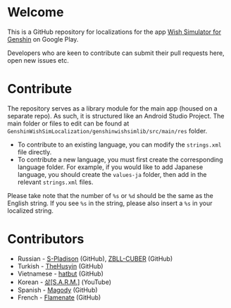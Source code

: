 Welcome
======

This is a GitHub repository for localizations for the app [Wish Simulator for Genshin](https://play.google.com/store/apps/details?id=com.saihou.genshinwishsim) on Google Play.


Developers who are keen to contribute can submit their pull requests here, open new issues etc.

Contribute
======

The repository serves as a library module for the main app (housed on a separate repo). As such, it is structured like an Android Studio Project. The main folder or files to edit can be found at `GenshinWishSimLocalization/genshinwishsimlib/src/main/res` folder.

- To contribute to an existing language, you can modify the `strings.xml` file directly.
- To contribute a new language, you must first create the corresponding language folder. For example, if you would like to add Japanese language, you should create the `values-ja` folder, then add in the relevant `strings.xml` files.

Please take note that the number of `%s` or `%d` should be the same as the English string. If you see `%s` in the string, please also insert a `%s` in your localized string.


Contributors
======
- Russian - [S-Pladison](https://github.com/S-Pladison) (GitHub), [ZBLL-CUBER](https://github.com/ZBLL-CUBER) (GitHub)
- Turkish - [TheHusyin](https://github.com/TheHusyin) (GitHub)
- Vietnamese - [hatbut](https://github.com/hatbut) (GitHub)
- Korean - [삶[S.A.R.M.]](https://youtube.com/c/%EC%82%B6sarm) (YouTube)
- Spanish - [Magody](https://github.com/Magody) (GitHub)
- French - [Flamenate](https://github.com/Flamenate) (GitHub)
